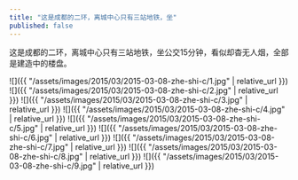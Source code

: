 ```yaml
---
title: "这是成都的二环，离城中心只有三站地铁，坐"
published: false
---
```

这是成都的二环，离城中心只有三站地铁，坐公交15分钟，看似却杳无人烟，全部是建造中的楼盘。



![]({{ "/assets/images/2015/03/2015-03-08-zhe-shi-c/1.jpg" | relative_url }})
![]({{ "/assets/images/2015/03/2015-03-08-zhe-shi-c/2.jpg" | relative_url }})
![]({{ "/assets/images/2015/03/2015-03-08-zhe-shi-c/3.jpg" | relative_url }})
![]({{ "/assets/images/2015/03/2015-03-08-zhe-shi-c/4.jpg" | relative_url }})
![]({{ "/assets/images/2015/03/2015-03-08-zhe-shi-c/5.jpg" | relative_url }})
![]({{ "/assets/images/2015/03/2015-03-08-zhe-shi-c/6.jpg" | relative_url }})
![]({{ "/assets/images/2015/03/2015-03-08-zhe-shi-c/7.jpg" | relative_url }})
![]({{ "/assets/images/2015/03/2015-03-08-zhe-shi-c/8.jpg" | relative_url }})
![]({{ "/assets/images/2015/03/2015-03-08-zhe-shi-c/9.jpg" | relative_url }})
